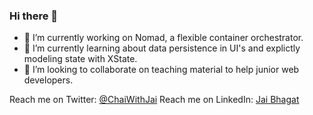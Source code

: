 ### Hi there 👋


- 🔭 I’m currently working on Nomad, a flexible container orchestrator.
- 🌱 I’m currently learning about data persistence in UI's and explictly modeling state with XState.
- 👯 I’m looking to collaborate on teaching material to help junior web developers.

Reach me on Twitter:  [@ChaiWithJai](https://twitter.com/ChaiWithJai)
Reach me on LinkedIn:  [Jai Bhagat](https://www.linkedin.com/in/jaybhagat/)
